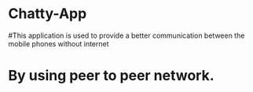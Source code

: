 # Chatty-App
#This application is used to provide a better communication between the mobile phones without internet 
# By using peer to peer network.
